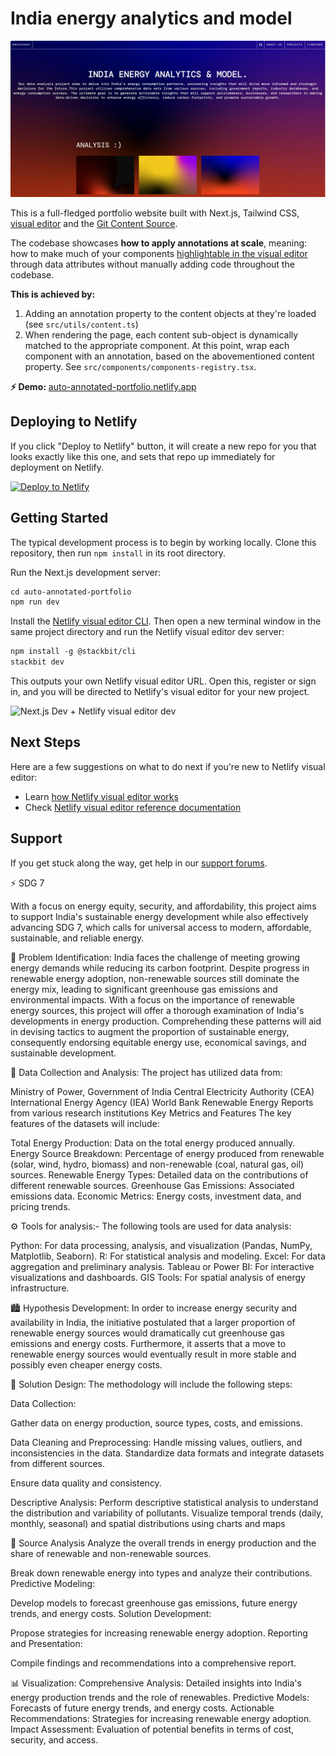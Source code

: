 # India energy analytics and model

![Developer Portfolio](img/anveshaks.png)

This is a full-fledged portfolio website built with Next.js, Tailwind CSS, [visual editor](https://docs.netlify.com/visual-editor/overview/) and the [Git Content Source](https://docs.netlify.com/create/content-sources/git/).

The codebase showcases **how to apply annotations at scale**, meaning: how to make much of your components [highlightable in the visual editor](https://docs.netlify.com/visual-editor/visual-editing/inline-editor/) through data attributes without manually adding code throughout the codebase.

**This is achieved by:**

1. Adding an annotation property to the content objects at they're loaded (see `src/utils/content.ts`)
1. When rendering the page, each content sub-object is dynamically matched to the appropriate component. At this point, wrap each component with an annotation, based on the abovementioned content property. See `src/components/components-registry.tsx`.

**⚡ Demo:** [auto-annotated-portfolio.netlify.app](https://auto-annotated-portfolio.netlify.app)

## Deploying to Netlify

If you click "Deploy to Netlify" button, it will create a new repo for you that looks exactly like this one, and sets that repo up immediately for deployment on Netlify.

[![Deploy to Netlify](https://www.netlify.com/img/deploy/button.svg)](https://app.netlify.com/start/deploy?repository=https://github.com/netlify-templates/auto-annotated-portfolio)

## Getting Started

The typical development process is to begin by working locally. Clone this repository, then run `npm install` in its root directory.

Run the Next.js development server:

```txt
cd auto-annotated-portfolio
npm run dev
```

Install the [Netlify visual editor CLI](https://www.npmjs.com/package/@stackbit/cli). Then open a new terminal window in the same project directory and run the Netlify visual editor dev server:

```txt
npm install -g @stackbit/cli
stackbit dev
```

This outputs your own Netlify visual editor URL. Open this, register or sign in, and you will be directed to Netlify's visual editor for your new project.

![Next.js Dev + Netlify visual editor dev](https://assets.stackbit.com/docs/next-dev-stackbit-dev.png)

## Next Steps

Here are a few suggestions on what to do next if you're new to Netlify visual editor:

- Learn [how Netlify visual editor works](https://docs.netlify.com/visual-editor/overview/)
- Check [Netlify visual editor reference documentation](https://visual-editor-reference.netlify.com/)

## Support

If you get stuck along the way, get help in our [support forums](https://answers.netlify.com/).



⚡️ SDG 7

With a focus on energy equity, security, and affordability, this project aims to support India's sustainable energy development while also effectively advancing SDG 7, which calls for universal access to modern, affordable, sustainable, and reliable energy.

🔎 Problem Identification: India faces the challenge of meeting growing energy demands while reducing its carbon footprint. Despite progress in renewable energy adoption, non-renewable sources still dominate the energy mix, leading to significant greenhouse gas emissions and environmental impacts. With a focus on the importance of renewable energy sources, this project will offer a thorough examination of India's developments in energy production. Comprehending these patterns will aid in devising tactics to augment the proportion of sustainable energy, consequently endorsing equitable energy use, economical savings, and sustainable development.


📒 Data Collection and Analysis: The project has utilized data from:

Ministry of Power, Government of India
Central Electricity Authority (CEA)
International Energy Agency (IEA)
World Bank
Renewable Energy Reports from various research institutions
Key Metrics and Features
The key features of the datasets will include:

Total Energy Production: Data on the total energy produced annually.
Energy Source Breakdown: Percentage of energy produced from renewable (solar, wind, hydro, biomass) and non-renewable (coal, natural gas, oil) sources.
Renewable Energy Types: Detailed data on the contributions of different renewable sources.
Greenhouse Gas Emissions: Associated emissions data.
Economic Metrics: Energy costs, investment data, and pricing trends.

⚙️ Tools for analysis:-
The following tools are used for data analysis:

Python: For data processing, analysis, and visualization (Pandas, NumPy, Matplotlib, Seaborn).
R: For statistical analysis and modeling.
Excel: For data aggregation and preliminary analysis.
Tableau or Power BI: For interactive visualizations and dashboards.
GIS Tools: For spatial analysis of energy infrastructure.


🏙️ Hypothesis Development: In order to increase energy security and availability in India, the initiative postulated that a larger proportion of renewable energy sources would dramatically cut greenhouse gas emissions and energy costs. Furthermore, it asserts that a move to renewable energy sources would eventually result in more stable and possibly even cheaper energy costs.

🧪 Solution Design: The methodology will include the following steps:

Data Collection:

Gather data on energy production, source types, costs, and emissions.

Data Cleaning and Preprocessing:
Handle missing values, outliers, and inconsistencies in the data.
Standardize data formats and integrate datasets from different sources.


Ensure data quality and consistency.

Descriptive Analysis:
Perform descriptive statistical analysis to understand the distribution and variability of pollutants.
Visualize temporal trends (daily, monthly, seasonal) and spatial distributions using charts and maps

📂 Source Analysis 
Analyze the overall trends in energy production and the share of renewable and non-renewable sources.


Break down renewable energy into types and analyze their contributions.
Predictive Modeling:

Develop models to forecast greenhouse gas emissions, future energy trends, and energy costs.
Solution Development:

Propose strategies for increasing renewable energy adoption.
Reporting and Presentation:

Compile findings and recommendations into a comprehensive report.


📊 Visualization: Comprehensive Analysis: Detailed insights into India's energy production trends and the role of renewables.
Predictive Models: Forecasts of future energy trends, and energy costs.
Actionable Recommendations: Strategies for increasing renewable energy adoption.
Impact Assessment: Evaluation of potential benefits in terms of cost, security, and access.

